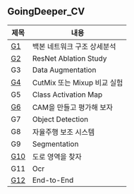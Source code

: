 ## GoingDeeper_CV
|제목|내용|
|------|---|
|[G1](https://github.com/RestHope/GDCV/blob/master/g1/cv_g1_resNet.ipynb)|백본 네트워크 구조 상세분석|
|[G2](https://github.com/RestHope/GDCV/blob/master/g2/cv_g2_resNet.ipynb)|ResNet Ablation Study|
|G3|Data Augmentation|
|[G4](https://github.com/RestHope/GDCV/blob/master/g4/cv_g4_augmentation.ipynb)|CutMix 또는 Mixup 비교 실험|
|G5|Class Activation Map|
|[G6](https://github.com/RestHope/GDCV/blob/master/g6/cv_g6_cam.ipynb)|CAM을 만들고 평가해 보자|
|G7|Object Detection|
|G8|자율주행 보조 시스템|
|G9|Segmentation|
|[G10](https://github.com/RestHope/GDCV/blob/master/g10/cv_g10_semantic_segmentation.ipynb)|도로 영역을 찾자|
|G11|Ocr|
|[G12](x)|End-to-End|
